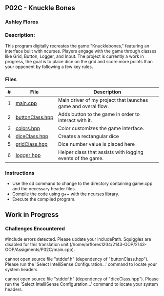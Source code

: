 ## P02C - Knuckle Bones
### Ashley Flores
### Description:

This program digitally recreates the game "Knucklebones," featuring an interface built with ncurses. Players engage with the game through classes like Grid, Button, Logger, and Input. The project is currently a work in progress, the goal is to place dice on the grid and score more points than your opponent by following a few key rules.

### Files

|   #   | File            | Description                                        |
| :---: | --------------- | -------------------------------------------------- |
|   1   | [main.cpp](./hello_ncurses.cpp)        | Main driver of my project that launches game and overal flow. |
|   2   | [buttonClass.hpp](./hello_ncurses.cpp) | Adds button to the game in order to interact with it.      |
|   3   | [colors.hpp](./hello_ncurses.cpp)      | Color customizes the game interface.               |
|   4   | [diceClass.hpp](./hello_ncurses.cpp)   | Creates a rectangular dice                         |
|   5   | [gridClass.hpp](./hello_ncurses.cpp)   | Dice number value is placed here                   |
|   6   | [logger.hpp](./hello_ncurses.cpp)      | Helper class that assists with logging events of the game. |

### Instructions

- Use the cd command to change to the directory containing game.cpp and the necessary header files.
- Compile the code using g++ with the ncurses library.
- Execute the compiled program.

##  Work in Progress

### Challenges Encountered

#include errors detected. Please update your includePath. Squiggles are disabled for this translation unit (/home/arflores1204/2143-OOP/2143-OOP/Assigments/P02C/main.cpp).

cannot open source file "stddef.h" (dependency of "buttonClass.hpp"). Please run the 'Select IntelliSense Configuration...' command to locate your system headers.

cannot open source file "stddef.h" (dependency of "diceClass.hpp"). Please run the 'Select IntelliSense Configuration...' command to locate your system headers.
